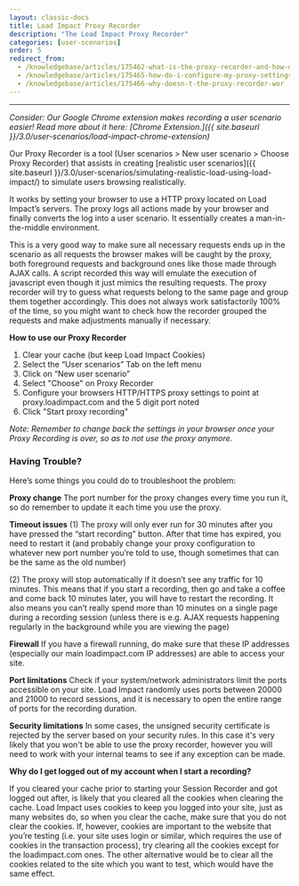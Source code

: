 ```yaml
---
layout: classic-docs
title: Load Impact Proxy Recorder
description: "The Load Impact Proxy Recorder"
categories: [user-scenarios]
order: 5
redirect_from:
  - /knowledgebase/articles/175462-what-is-the-proxy-recorder-and-how-does-it-work
  - /knowledgebase/articles/175465-how-do-i-configure-my-proxy-settings-for-the-sessi
  - /knowledgebase/articles/175466-why-doesn-t-the-proxy-recorder-wor
---
```


***

_Consider: Our Google Chrome extension makes recording a user scenario easier! Read more about it here: [Chrome Extension.]({{ site.baseurl }}/3.0/user-scenarios/load-impact-chrome-extension)_


Our Proxy Recorder is a tool (User scenarios > New user scenario > Choose Proxy Recorder) that assists in creating [realistic user scenarios]({{ site.baseurl }}/3.0/user-scenarios/simulating-realistic-load-using-load-impact/) to simulate users browsing realistically.

It works by setting your browser to use a HTTP proxy located on Load Impact’s servers. The proxy logs all actions made by your browser and finally converts the log into a user scenario. It essentially creates a man-in-the-middle environment.

This is a very good way to make sure all necessary requests ends up in the scenario as all requests the browser makes will be caught by the proxy, both foreground requests and background ones like those made through AJAX calls. A script recorded this way will emulate the execution of javascript even though it just mimics the resulting requests. The proxy recorder will try to guess what requests belong to the same page and group them together accordingly. This does not always work satisfactorily 100% of the time, so you might want to check how the recorder grouped the requests and make adjustments manually if necessary.

**How to use our Proxy Recorder**
1. Clear your cache (but keep Load Impact Cookies)
2. Select the “User scenarios” Tab on the left menu
3. Click on “New user scenario”
4. Select "Choose"  on Proxy Recorder
5. Configure your browsers HTTP/HTTPS proxy settings to point at proxy.loadimpact.com and the 5 digit port noted
6. Click "Start proxy recording"

_Note: Remember to change back the settings in your browser once your Proxy Recording is over, so as to not use the proxy anymore._

### Having Trouble?
Here’s some things you could do to troubleshoot the problem:

**Proxy change**
The port number for the proxy changes every time you run it, so do remember to update it each time you use the proxy.

**Timeout issues**
(1) The proxy will only ever run for 30 minutes after you have pressed the “start recording” button. After that time has expired, you need to restart it (and probably change your proxy configuration to whatever new port number you’re told to use, though sometimes that can be the same as the old number)

(2) The proxy will stop automatically if it doesn’t see any traffic for 10 minutes. This means that if you start a recording, then go and take a coffee and come back 10 minutes later, you will have to restart the recording. It also means you can’t really spend more than 10 minutes on a single page during a recording session (unless there is e.g. AJAX requests happening regularly in the background while you are viewing the page)

**Firewall**
If you have a firewall running, do make sure that these IP addresses (especially our main loadimpact.com IP addresses) are able to access your site.

**Port limitations**
Check if your system/network administrators limit the ports accessible on your site. Load Impact randomly uses ports between 20000 and 21000 to record sessions, and it is necessary to open the entire range of ports for the recording duration.

**Security limitations**
In some cases, the unsigned security certificate is rejected by the server based on your security rules.  In this case it's very likely that you won't be able to use the proxy recorder, however you will need to work with your internal teams to see if any exception can be made.

**Why do I get logged out of my account when I start a recording?**

If you cleared your cache prior to starting your Session Recorder and got logged out after, is likely that you cleared all the cookies when clearing the cache. Load Impact uses cookies to keep you logged into your site, just as many websites do, so when you clear the cache, make sure that you do not clear the cookies. If, however, cookies are important to the website that you’re testing (i.e. your site uses login or similar, which requires the use of cookies in the transaction process), try clearing all the cookies except for the loadimpact.com ones. The other alternative would be to clear all the cookies related to the site which you want to test, which would have the same effect.
